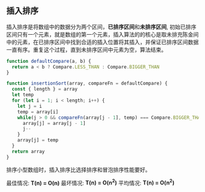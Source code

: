 ## 插入排序

插入排序是将数组中的数据分为两个区间，**已排序区间**和**未排序区间**, 初始已排序区间只有一个元素，就是数组的第一个元素，插入算法的的核心是取未排充陈金间中的元素，在已排序区间中找到合适的插入位置将其插入，并保证已排序区间数据一直有序。重复这个过程，直到未排序区间中元素为空，算法结束。


```js
function defaultCompare(a, b) {
  return a < b ? Compare.LESS_THAN : Compare.BIGGER_THAN
}

function insertionSort(array, compareFn = defaultCompare) {
  const { length } = array
  let temp
  for (let i = 1; i < length; i++) {
    let j = i
    temp = array[i]
    while(j > 0 && compareFn(array[j - 1], temp) === Compare.BIGGER_THAN) {
      array[j] = array[j - 1]
      j--
    }
    array[j] = temp
  }
  return array
}
```

排序小型数组时，插入排序比选择排序和冒泡排序性能要好。

最佳情况: **T(n) = O(n)**
最坏情况: **T(n) = O(n<sup>2</sup>)**
平均情况: **T(n) = O(n<sup>2</sup>)**

